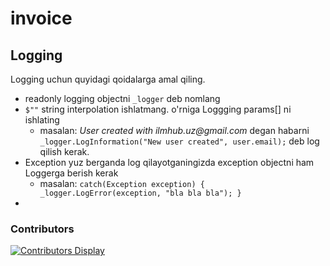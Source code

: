 # invoice

## Logging
Logging uchun quyidagi qoidalarga amal qiling.
- readonly logging objectni `_logger` deb nomlang
- `$""` string interpolation ishlatmang. o'rniga Loggging params[] ni ishlating
  - masalan: _User created with ilmhub.uz@gmail.com_ degan habarni `_logger.LogInformation("New user created", user.email);` deb log qilish kerak.
- Exception yuz berganda log qilayotganingizda exception objectni ham Loggerga berish kerak
  - masalan: `catch(Exception exception) { _logger.LogError(exception, "bla bla bla"); }`
- 

### Contributors
[![Contributors Display](https://badges.pufler.dev/contributors/ilmhub-uz/invoice?size=50&padding=-5&bots=true)](https://github.com/ilmhub-uz)
